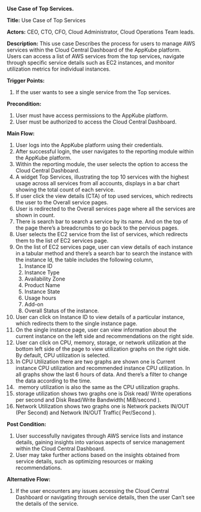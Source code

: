 ﻿**Use Case of Top Services.**



**Title:** Use Case of Top  Services

**Actors:**  CEO, CTO, CFO, Cloud Administrator, Cloud Operations Team leads.

**Description:** This use case Describes the process for users to manage AWS services within the Cloud Central Dashboard of the AppKube platform. Users can access a list of AWS services from the top services, navigate through specific service details such as EC2 instances, and monitor utilization metrics for individual instances.

**Trigger Points:**

1. If the user wants to see a single service from the Top services.

**Precondition:**

1. User must have access permissions to the AppKube platform.
1. User must be authorized to access the Cloud Central Dashboard.

**Main Flow:**

1. User logs into the AppKube platform using their credentials.
1. After successful login, the user navigates to the reporting module within the AppKube platform.
1. Within the reporting module, the user selects the option to access the Cloud Central Dashboard.
1. A widget Top Services, illustrating the top 10 services with the highest usage across all services from all accounts, displays in a bar chart showing the total count of each service.
1. If user click the view details (CTA) of top used services, which redirects the user to the Overall service pages.
1. User is redirected to the Overall services page where all the services are shown in count.
1. There is search bar to search a service by its name. And on the top of the page there’s a breadcrumbs to go back to the pervious pages.
1. User selects the EC2 service from the list of services, which redirects them to the list of EC2 services page.
1. On the list of EC2 services page, user can view details of each instance in a tabular method and there’s a search bar to search the instance with the instance Id, the table includes the following column, 
   1. Instance ID
   1. Instance Type
   1. Availability Zone
   1. Product Name
   1. Instance State
   1. Usage hours
   1. Add-on
   1. Overall Status of the instance.
1. User can click on Instance ID to view details of a particular instance, which redirects them to the single instance page.
1. On the single instance page, user can view information about the current instance on the left side and recommendations on the right side.
1. User can click on CPU, memory, storage, or network utilization at the bottom left side of the page to view utilization graphs on the right side. By default, CPU utilization is selected.
1. In CPU Utilization there are two graphs are shown one is Current instance CPU utilization and recommended instance CPU utilization.  In all  graphs show the last 6 hours of data. And there’s a filter to change the data according to the time. 
1. ` `memory utilization is also the same as the CPU utilization graphs.
1. storage utilization shows two graphs one is Disk read/ Write operations per second and Disk Read/Write Bandwidth( MiB/second ).
1. Network Utilization shows two graphs one is Network packets IN/OUT (Per Second) and Network IN/OUT Traffic( Per/Second ).

**Post Condition:**

1. User successfully navigates through AWS service lists and instance details, gaining insights into various aspects of service management within the Cloud Central Dashboard.
1. User may take further actions based on the insights obtained from service details, such as optimizing resources or making recommendations.

**Alternative Flow:**

1. If the user encounters any issues accessing the Cloud Central Dashboard or navigating through service details, then the user Can’t see the details of the service.

